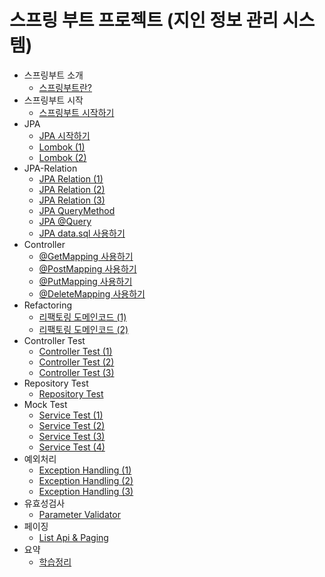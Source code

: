 # 스프링 부트 프로젝트 (지인 정보 관리 시스템)
* 스프링부트 소개
  * [스프링부트란?](./01-Intro/01-스프링부트소개.md)
* 스프링부트 시작
  * [스프링부트 시작하기](./02-스프링부트시작/01-스프링부트시작.md)
* JPA
  * [JPA 시작하기](./03-JPA/01-JPA시작하기.md)
  * [Lombok (1)](./03-JPA/02-Lombok-1.md)
  * [Lombok (2)](./03-JPA/03-Lombok-2.md)
* JPA-Relation
  * [JPA Relation (1)](./04-JPA-Relation/01-JPA-Relation-1.md)
  * [JPA Relation (2)](./04-JPA-Relation/02-JPA-Relation-2.md)
  * [JPA Relation (3)](./04-JPA-Relation/03-JPA-Relation-3.md)
  * [JPA QueryMethod](./04-JPA-Relation/04-JPA-Query-Method.md)
  * [JPA @Query](./04-JPA-Relation/05-JPA-@Query.md)
  * [JPA data.sql 사용하기](./04-JPA-Relation/06-JPA-data.sql사용하기.md)
* Controller
  * [@GetMapping 사용하기](./05-Controller/01-@GetMapping사용하기.md)
  * [@PostMapping 사용하기](./05-Controller/02-@PostMapping사용하기.md)
  * [@PutMapping 사용하기](./05-Controller/03-@PutMapping사용하기.md)
  * [@DeleteMapping 사용하기](./05-Controller/04-@DeleteMapping사용하기.md)
* Refactoring
  * [리팩토링 도메인코드 (1)](./06-Refactoring/01-리팩토링-도메인코드-1.md)
  * [리팩토링 도메인코드 (2)](./06-Refactoring/02-리팩토링-도메인코드-2.md)
* Controller Test
  * [Controller Test (1)](./07-Controller-Test/01-Controller-Test-1.md)
  * [Controller Test (2)](./07-Controller-Test/02-Controller-Test-2.md)
  * [Controller Test (3)](./07-Controller-Test/03-Controller-Test-3.md)
* Repository Test
  * [Repository Test](./08-Repository-Test/01-Repository-Test.md)
* Mock Test
  * [Service Test (1)](./09-Mock-Test/01-Service-Test-1.md)
  * [Service Test (2)](./09-Mock-Test/02-Service-Test-2.md)
  * [Service Test (3)](./09-Mock-Test/03-Service-Test-3.md)
  * [Service Test (4)](./09-Mock-Test/04-Service-Test-4.md)
* 예외처리
  * [Exception Handling (1)](./10-Exception/01-Exception-Handling-1.md)
  * [Exception Handling (2)](./10-Exception/02-Exception-Handling-2.md)
  * [Exception Handling (3)](./10-Exception/03-Exception-Handling-3.md)
* 유효성검사
  * [Parameter Validator](./11-Validator/01-Parameter-Validator.md)
* 페이징
  * [List Api & Paging](./12-Paging/01-List-Api-And-Paging.md)
* 요약
  * [학습정리](./13-Summary/01-SpringBoot-Project-학습정리.md)

